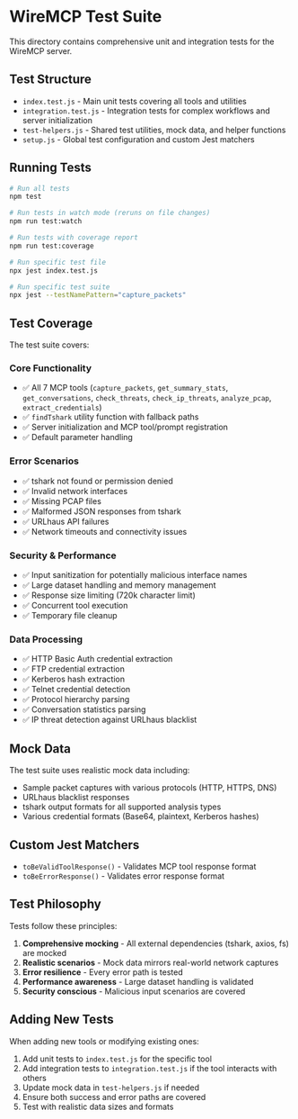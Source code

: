 # WireMCP Test Suite

This directory contains comprehensive unit and integration tests for the WireMCP server.

## Test Structure

- `index.test.js` - Main unit tests covering all tools and utilities
- `integration.test.js` - Integration tests for complex workflows and server initialization  
- `test-helpers.js` - Shared test utilities, mock data, and helper functions
- `setup.js` - Global test configuration and custom Jest matchers

## Running Tests

```bash
# Run all tests
npm test

# Run tests in watch mode (reruns on file changes)
npm run test:watch

# Run tests with coverage report
npm run test:coverage

# Run specific test file
npx jest index.test.js

# Run specific test suite
npx jest --testNamePattern="capture_packets"
```

## Test Coverage

The test suite covers:

### Core Functionality
- ✅ All 7 MCP tools (`capture_packets`, `get_summary_stats`, `get_conversations`, `check_threats`, `check_ip_threats`, `analyze_pcap`, `extract_credentials`)
- ✅ `findTshark` utility function with fallback paths
- ✅ Server initialization and MCP tool/prompt registration
- ✅ Default parameter handling

### Error Scenarios
- ✅ tshark not found or permission denied
- ✅ Invalid network interfaces
- ✅ Missing PCAP files
- ✅ Malformed JSON responses from tshark
- ✅ URLhaus API failures
- ✅ Network timeouts and connectivity issues

### Security & Performance
- ✅ Input sanitization for potentially malicious interface names
- ✅ Large dataset handling and memory management
- ✅ Response size limiting (720k character limit)
- ✅ Concurrent tool execution
- ✅ Temporary file cleanup

### Data Processing
- ✅ HTTP Basic Auth credential extraction
- ✅ FTP credential extraction  
- ✅ Kerberos hash extraction
- ✅ Telnet credential detection
- ✅ Protocol hierarchy parsing
- ✅ Conversation statistics parsing
- ✅ IP threat detection against URLhaus blacklist

## Mock Data

The test suite uses realistic mock data including:
- Sample packet captures with various protocols (HTTP, HTTPS, DNS)
- URLhaus blacklist responses
- tshark output formats for all supported analysis types
- Various credential formats (Base64, plaintext, Kerberos hashes)

## Custom Jest Matchers

- `toBeValidToolResponse()` - Validates MCP tool response format
- `toBeErrorResponse()` - Validates error response format

## Test Philosophy

Tests follow these principles:
1. **Comprehensive mocking** - All external dependencies (tshark, axios, fs) are mocked
2. **Realistic scenarios** - Mock data mirrors real-world network captures
3. **Error resilience** - Every error path is tested
4. **Performance awareness** - Large dataset handling is validated
5. **Security conscious** - Malicious input scenarios are covered

## Adding New Tests

When adding new tools or modifying existing ones:

1. Add unit tests to `index.test.js` for the specific tool
2. Add integration tests to `integration.test.js` if the tool interacts with others
3. Update mock data in `test-helpers.js` if needed
4. Ensure both success and error paths are covered
5. Test with realistic data sizes and formats 